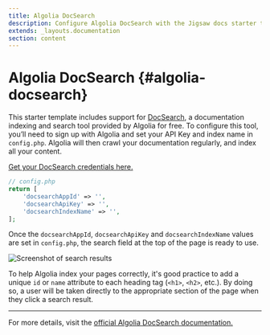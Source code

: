 ```yaml
---
title: Algolia DocSearch
description: Configure Algolia DocSearch with the Jigsaw docs starter template
extends: _layouts.documentation
section: content
---
```


# Algolia DocSearch {#algolia-docsearch}

This starter template includes support for [DocSearch](https://community.algolia.com/docsearch/), a documentation indexing and search tool provided by Algolia for free. To configure this tool, you’ll need to sign up with Algolia and set your API Key and index name in `config.php`. Algolia will then crawl your documentation regularly, and index all your content.

[Get your DocSearch credentials here.](https://community.algolia.com/docsearch/#join-docsearch-program)

```php
// config.php
return [
    'docsearchAppId' => '',
    'docsearchApiKey' => '',
    'docsearchIndexName' => '',
];
```

Once the `docsearchAppId`, `docsearchApiKey` and `docsearchIndexName` values are set in `config.php`, the search field at the top of the page is ready to use.

<img class="block m-auto" src="{{ $page->assetUrl('/assets/img/docsearch.webp') }}" alt="Screenshot of search results" />

To help Algolia index your pages correctly, it's good practice to add a unique `id` or `name` attribute to each heading tag (`<h1>`, `<h2>`, etc.). By doing so, a user will be taken directly to the appropriate section of the page when they click a search result.

---

For more details, visit the [official Algolia DocSearch documentation.](https://community.algolia.com/docsearch/what-is-docsearch.html)

